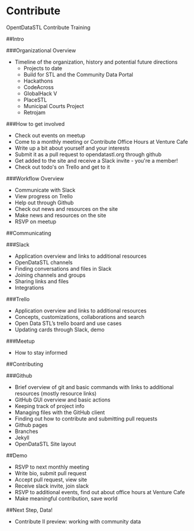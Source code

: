 # Contribute
OpentDataSTL Contribute Training

##Intro

###Organizational Overview
  + Timeline of the organization, history and potential future directions
    + Projects to date
    + Build for STL and the Community Data Portal
    + Hackathons
    + CodeAcross
    + GlobalHack V
    + PlaceSTL
    + Municipal Courts Project
    + Retrojam

###How to get involved
  + Check out events on meetup
  + Come to a monthly meeting or Contribute Office Hours at Venture Cafe
  + Write up a bit about yourself and your interests
  + Submit it as a pull request to opendatastl.org through github
  + Get added to the site and receive a Slack invite - you're a member!
  + Check out todo's on Trello and get to it

###Workflow Overview
  + Communicate with Slack
  + View progress on Trello
  + Help out through Github
  + Check out news and resources on the site
  + Make news and resources on the site
  + RSVP on meetup

##Communicating

###Slack
  + Application overview and links to additional resources
  + OpenDataSTL channels
  + Finding conversations and files in Slack
  + Joining channels and groups
  + Sharing links and files
  + Integrations

###Trello
  + Application overview and links to additional resources
  + Concepts, customizations, collaborations and search
  + Open Data STL’s trello board and use cases
  + Updating cards through Slack, demo

###Meetup
  + How to stay informed

##Contributing

###Github
  + Brief overview of git and basic commands with links to additional resources (mostly resource links)
  + GitHub GUI overview and basic actions
  + Keeping track of project info
  + Managing files with the GitHub client
  + Finding out how to contribute and submitting pull requests
  + Github pages
  + Branches
  + Jekyll
  + OpenDataSTL Site layout

##Demo
  + RSVP to next monthly meeting
  + Write bio, submit pull request
  + Accept pull request, view site
  + Receive slack invite, join slack
  + RSVP to additional events, find out about office hours at Venture Cafe
  + Make meaningful contribution, save world

##Next Step, Data!
  + Contribute II preview: working with community data
